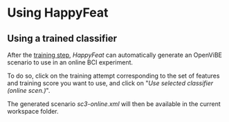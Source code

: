 # Using HappyFeat

## Using a trained classifier

After the [training step](train.md), *HappyFeat* can automatically generate an OpenViBE scenario to use in an online BCI experiment.

To do so, click on the training attempt corresponding to the set of features and training score you want to use, and click on "*Use selected classifier (online scen.)*".

The generated scenario *sc3-online.xml* will then be available in the current workspace folder.